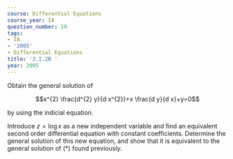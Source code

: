 ```yaml
---
course: Differential Equations
course_year: IA
question_number: 19
tags:
- IA
- '2005'
- Differential Equations
title: '2.I.2B '
year: 2005
---
```



Obtain the general solution of

$$x^{2} \frac{d^{2} y}{d x^{2}}+x \frac{d y}{d x}+y=0$$

by using the indicial equation.

Introduce $z=\log x$ as a new independent variable and find an equivalent second order differential equation with constant coefficients. Determine the general solution of this new equation, and show that it is equivalent to the general solution of $(*)$ found previously.